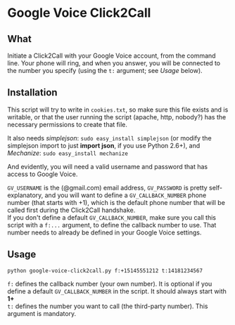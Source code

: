 Google Voice Click2Call
=======================

What
----
Initiate a Click2Call with your Google Voice account, from the command line. Your phone will ring, and when you answer, you will be connected to the number you specify (using the `t:` argument; see _Usage_ below).

Installation
------------
This script will try to write in `cookies.txt`, so make sure this file exists and is writable, or that the user running the script (apache, http, nobody?) has the necessary permissions to create that file.

It also needs _simplejson_: `sudo easy_install simplejson` (or modify the simplejson import to just __import json__, if you use Python 2.6+), and _Mechanize_: `sudo easy_install mechanize`

And evidently, you will need a valid username and password that has access to Google Voice.

`GV_USERNAME` is the (@gmail.com) email address, `GV_PASSWORD` is pretty self-explanatory, and you will want to define a `GV_CALLBACK_NUMBER` phone number (that starts with +1), which is the default phone number that will be called first during the Click2Call handshake.  
If you don't define a default `GV_CALLBACK_NUMBER`, make sure you call this script with a `f:...` argument, to define the callback number to use. That number needs to already be defined in your Google Voice settings.

Usage
-----
`python google-voice-click2call.py f:+15145551212 t:14181234567`

`f:` defines the callback number (your own number). It is optional if you define a default `GV_CALLBACK_NUMBER` in the script. It should always start with __1+__  
`t:` defines the number you want to call (the third-party number). This argument is mandatory.
